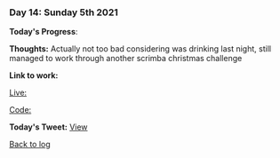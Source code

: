 ### Day 14: Sunday 5th 2021

**Today's Progress**:   

**Thoughts:** Actually not too bad considering was drinking last night, still managed to work through another scrimba christmas challenge

**Link to work:** 

[Live: ](https://aldojack.github.io/Card-Writer/)

[Code: ](https://github.com/aldojack/Card-Writer/)

**Today's Tweet:** [View](https://twitter.com/MrAldoJack/status/1467618951421210628)

[Back to log](/log.md)